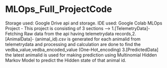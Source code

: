 # MLOps_Full_ProjectCode
Storage used: Google Drive api and storage.
IDE used: Google Colab
MLOps Project - This project is consisting of 3 sections -->  1.[TelemetryData]-Fetching Raw data from the api having telemetrydata records,2.[AnimalData]- (animal_id).csv is generated for each animalid from telemetrydata and processing and calculation are done to find the vedba_value,vedba_encoded_value (One-Hot_encoding) 3.[PredictedData] the latest animalid is used for making prediction using Multinomial Hidden Markov Model to predict the Hidden state of that animal id.
